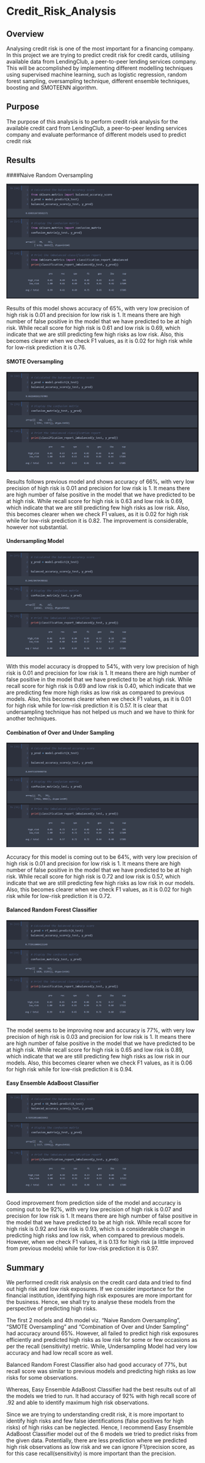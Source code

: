 # Credit_Risk_Analysis



## Overview 


Analysing credit risk is one of the most important for a financing company. In this project we are trying to predict credit risk for credit cards, utilising available data from LendingClub, a peer-to-peer lending services company. This will be accomplished by implementing different modelling techniques using supervised machine learning, such as logistic regression, random forest sampling, oversampling technique, different ensemble techniques, boosting and SMOTEENN algorithm.


## Purpose



The purpose of this analysis is to perform credit risk analysis for the available credit card from LendingClub, a peer-to-peer lending services company and evaluate performance of different models used to predict credit risk


## Results
 

####Naive Random Oversampling


![](images/ss1.png)


Results of this model shows accuracy of 65%, with very low precision of high risk is 0.01 and precision for low risk is 1. It means there are high number of false positive in the model that we have predicted to be at high risk. While recall score for high risk is 0.61 and low risk is 0.69, which indicate that we are still predicting few high risks as low risk. Also, this becomes clearer when we check F1 values, as it is 0.02 for high risk while for low-risk prediction it is 0.76.


#### SMOTE Oversampling

 
![](images/ss2.png)


Results follows previous model and shows accuracy of 66%, with very low precision of high risk is 0.01 and precision for low risk is 1. It means there are high number of false positive in the model that we have predicted to be at high risk. While recall score for high risk is 0.63 and low risk is 0.69, which indicate that we are still predicting few high risks as low risk. Also, this becomes clearer when we check F1 values, as it is 0.02 for high risk while for low-risk prediction it is 0.82. The improvement is considerable, however not substantial.


#### Undersampling Model


![](images/ss3.png)
 

With this model accuracy is dropped to 54%, with very low precision of high risk is 0.01 and precision for low risk is 1. It means there are high number of false positive in the model that we have predicted to be at high risk. While recall score for high risk is 0.69 and low risk is 0.40, which indicate that we are predicting few more high risks as low risk as compared to previous models. Also, this becomes clearer when we check F1 values, as it is 0.01 for high risk while for low-risk prediction it is 0.57. It is clear that undersampling technique has not helped us much and we have to think for another techniques.



#### Combination of Over and Under Sampling


![](images/ss4.png)
 

Accuracy for this model is coming out to be 64%, with very low precision of high risk is 0.01 and precision for low risk is 1. It means there are high number of false positive in the model that we have predicted to be at high risk. While recall score for high risk is 0.72 and low risk is 0.57, which indicate that we are still predicting few high risks as low risk in our models. Also, this becomes clearer when we check F1 values, as it is 0.02 for high risk while for low-risk prediction it is 0.72. 



#### Balanced Random Forest Classifier


![](images/ss5.png)
 

The model seems to be improving now and accuracy is 77%, with very low precision of high risk is 0.03 and precision for low risk is 1. It means there are high number of false positive in the model that we have predicted to be at high risk. While recall score for high risk is 0.65 and low risk is 0.89, which indicate that we are still predicting few high risks as low risk in our models. Also, this becomes clearer when we check F1 values, as it is 0.06 for high risk while for low-risk prediction it is 0.94.


#### Easy Ensemble AdaBoost Classifier 

 
![](images/ss6.png)


Good improvement from prediction side of the model and accuracy is coming out to be 92%, with very low precision of high risk is 0.07 and precision for low risk is 1. It means there are high number of false positive in the model that we have predicted to be at high risk. While recall score for high risk is 0.92 and low risk is 0.93, which is a considerable change in predicting high risks and low risk, when compared to previous models. However, when we check F1 values, it is 0.13 for high risk (a little improved from previous models) while for low-risk prediction it is 0.97.




## Summary


We performed credit risk analysis on the credit card data and tried to find out high risk and low risk exposures. If we consider importance for the financial institution, identifying high risk exposures are more important for the business. Hence, we shall try to analyse these models from the perspective of predicting high risks. 

The first 2 models and 4th model viz. “Naive Random Oversampling”, “SMOTE Oversampling” and “Combination of Over and Under Sampling” had accuracy around 65%. However, all failed to predict high risk exposures efficiently and predicted high risks as low risk for some or few occasions as per the recall (sensitivity) metric. While, Undersampling Model had very low accuracy and had low recall score as well. 

Balanced Random Forest Classifier also had good accuracy of 77%, but recall score was similar to previous models and predicting high risks as low risks for some observations.

Whereas, Easy Ensemble AdaBoost Classifier had the best results out of all the models we tried to run. It had accuracy of 92% with high recall score of .92 and able to identify maximum high risk observations. 

Since we are trying to understanding credit risk, it is more important to identify high risks and few false identifications (false positives for high risks) of high risks can be neglected. Hence, I recommend Easy Ensemble AdaBoost Classifier model out of the 6 models we tried to predict risks from the given data. Potentially, there are less prediction where we predicted high risk observations as low risk and we can ignore F1/precision score, as for this case recall(sensitivity) is more important than the precision. 
